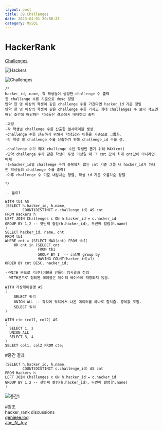 ```yaml
---
layout: post
title: 39.Challenges
date: 2023-04-01 20:58:23 
category: MySQL
---
```


# HackerRank 
 [Challenges](https://www.hackerrank.com/challenges/challenges/problem?isFullScreen=true)  

![Hackers](https://s3.amazonaws.com/hr-challenge-images/19506/1458521004-cb4c077dd3-ScreenShot2016-03-21at6.06.54AM.png)  

![Challenges](https://s3.amazonaws.com/hr-challenge-images/19506/1458521079-549341d9ec-ScreenShot2016-03-21at6.07.03AM.png)  

```MySQL
/*
hacker_id, name, 각 학생들이 생성한 challenge 수 출력    
총 challenge 수를 기준으로 desc 정렬    
만약 한 명 이상의 학생이 같은 challenge 수를 가진다면 hacker_id 기준 정렬   
만약 한 명 이상의 학생이 같은 challenge 수를 가지고 최대 challenges 수 보다 적으면 
해당 조건에 해당하는 학생들은 결과에서 배제하고 출력  

-과정
-각 학생별 challenge 수를 산출한 임시테이블 생성.  
-challenge 수를 산출하기 위해서 학생id와 이름을 기준으로 그룹화.  
-각 학생 별 challenge 수를 산출하기 위해 challenge_id 수를 셈.  

-challenge 수가 최대 challenge 수인 학생만 뽑기 위해 MAX(cnt)
-만약 challenge 수가 같은 학생이 두명 이상일 때 그 cnt 값이 최대 cnt값이 아니라면 배제
-(=hacker_id별 challenge 수가 중복되지 않는 cnt 기준 그룹 내 hacker_id가 하나인 학생들의 challenge 수를 출력) 
-이후 challenge 수 기준 내림차순 정렬, 학생 id 기준 오름차순 정렬

*/

-- 풀이1

WITH tb1 AS 
(SELECT h.hacker_id, h.name,
        COUNT(DISTINCT c.challenge_id) AS cnt 
FROM Hackers h 
LEFT JOIN Challenges c ON h.hacker_id = c.hacker_id 
GROUP BY 1,2 -- 첫번째 컬럼(h.hacker_id), 두번째 컬럼(h.name) 
)
SELECT hacker_id, name, cnt 
FROM tb1
WHERE cnt = (SELECT MAX(cnt) FROM tb1)
    OR cnt in (SELECT cnt 
               FROM tb1
               GROUP BY 1  -- cnt별 group by 
               HAVING COUNT(hacker_id)=1)
ORDER BY cnt DESC, hacker_id;

--WITH 문으로 가상테이블을 만들어 임시결과 정의  
--WITH문으로 정의된 테이블은 데이터 베이스에 저장되지 않음.  

WITH 가상테이블명 AS  
(  
    SELECT 쿼리
    UNION ALL -- 각각에 쿼리에서 나온 데이터를 하나로 합쳐줌. 중복값 포함.  
    SELECT 쿼리  
)  

WITH cte (col1, col2) AS
(
  SELECT 1, 2
  UNION ALL
  SELECT 3, 4 
)
SELECT col1, col2 FROM cte;
```  

#중간 결과  
```MySQL 
(SELECT h.hacker_id, h.name,
        COUNT(DISTINCT c.challenge_id) AS cnt 
FROM Hackers h 
LEFT JOIN Challenges c ON h.hacker_id = c.hacker_id 
GROUP BY 1,2 -- 첫번째 컬럼(h.hacker_id), 두번째 컬럼(h.name) 
)
```   
![중간1](https://user-images.githubusercontent.com/38153316/231808088-ce4a5a4e-2aa6-44c6-a31f-b3ab388c3f21.png)  

#참조    
hacker_rank discussions  
[genieee.log](https://velog.io/@genieee/with%EC%A0%88-%EA%B0%80%EC%83%81%ED%85%8C%EC%9D%B4%EB%B8%94-%EA%B0%84%EB%8B%A8-%EC%A0%95%EB%A6%AC)   
[Jae_N_Joy](https://jaenjoy.tistory.com/7)  




